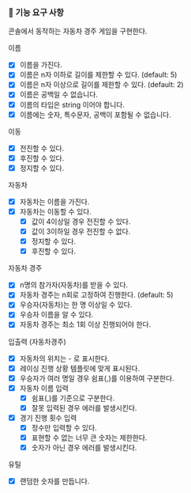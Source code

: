 ### 🎯 기능 요구 사항
콘솔에서 동작하는 자동차 경주 게임을 구현한다.

이름
- [x] 이름을 가진다.
- [x] 이름은 n자 이하로 길이를 제한할 수 있다. (default: 5)
- [x] 이름은 n자 이상으로 길이를 제한할 수 있다. (default: 2)
- [x] 이름은 공백일 수 없습니다.
- [x] 이름의 타입은 string 이어야 합니다.
- [x] 이름에는 숫자, 특수문자, 공백이 포함될 수 없습니다.

이동
- [x] 전진할 수 있다.
- [x] 후진할 수 있다.
- [x] 정지할 수 있다.

자동차
- [x] 자동차는 이름을 가진다.
- [x] 자동차는 이동할 수 있다.
  - [x] 값이 4이상일 경우 전진할 수 있다.
  - [x] 값이 3이하일 경우 전진할 수 없다.
  - [x] 정지할 수 있다.
  - [x] 후진할 수 있다.

자동차 경주
- [x] n명의 참가자(자동차)를 받을 수 있다. 
- [x] 자동차 경주는 n회로 고정하여 진행한다. (default: 5)
- [x] 우승자(자동차)는 한 명 이상일 수 있다.
- [x] 우승자 이름을 알 수 있다.
- [x] 자동차 경주는 최소 1회 이상 진행되어야 한다.

입출력 (자동차경주)
- [x] 자동차의 위치는 - 로 표시한다.
- [x] 레이싱 진행 상황 템플릿에 맞게 표시된다.
- [x] 우승자가 여러 명일 경우 쉼표(,)를 이용하여 구분한다.
- [x] 자동차 이름 입력
  - [x] 쉼표(,)를 기준으로 구분한다.
  - [x] 잘못 입력된 경우 에러를 발생시킨다.
- [x] 경기 진행 횟수 입력
  - [x] 정수만 입력할 수 있다.
  - [x] 표현할 수 없는 너무 큰 숫자는 제한한다.
  - [x] 숫자가 아닌 경우 에러를 발생시킨다.

유틸
- [x] 랜덤한 숫자를 만듭니다.
